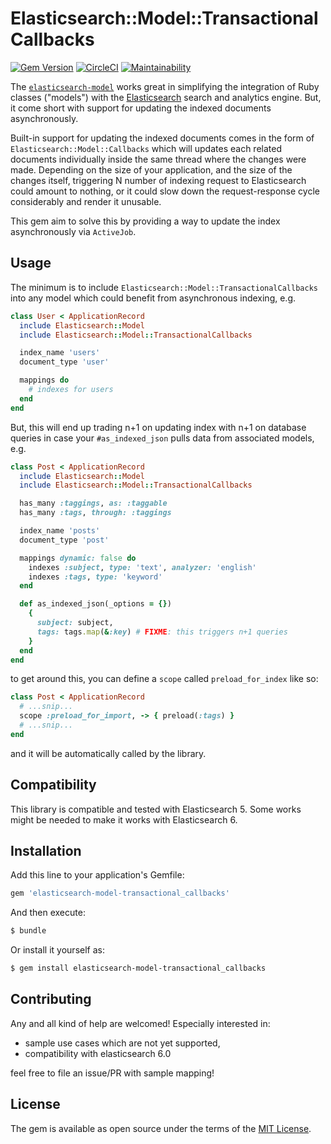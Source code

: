 # Elasticsearch::Model::TransactionalCallbacks

[![Gem Version](https://badge.fury.io/rb/elasticsearch-model-transactional_callbacks.svg)](https://badge.fury.io/rb/elasticsearch-model-transactional_callbacks)
[![CircleCI](https://circleci.com/gh/ignatiusreza/elasticsearch-model-transactional_callbacks.svg?style=svg)](https://circleci.com/gh/ignatiusreza/elasticsearch-model-transactional_callbacks)
[![Maintainability](https://api.codeclimate.com/v1/badges/465f50566c9c27590879/maintainability)](https://codeclimate.com/github/ignatiusreza/elasticsearch-model-transactional_callbacks/maintainability)

The [`elasticsearch-model`](https://github.com/elastic/elasticsearch-rails/tree/master/elasticsearch-model)
works great in simplifying the integration of Ruby classes ("models") with the
[Elasticsearch](http://www.elasticsearch.org/) search and analytics engine.
But, it come short with support for updating the indexed documents asynchronously.

Built-in support for updating the indexed documents comes in the form of `Elasticsearch::Model::Callbacks`
which will updates each related documents individually inside the same thread where the changes were made.
Depending on the size of your application, and the size of the changes itself, triggering N number of
indexing request to Elasticsearch could amount to nothing, or it could slow down the request-response
cycle considerably and render it unusable.

This gem aim to solve this by providing a way to update the index asynchronously via `ActiveJob`.

## Usage

The minimum is to include `Elasticsearch::Model::TransactionalCallbacks` into any model
which could benefit from asynchronous indexing, e.g.

```ruby
class User < ApplicationRecord
  include Elasticsearch::Model
  include Elasticsearch::Model::TransactionalCallbacks

  index_name 'users'
  document_type 'user'

  mappings do
    # indexes for users
  end
end
```

But, this will end up trading n+1 on updating index with n+1 on database queries in case your `#as_indexed_json`
pulls data from associated models, e.g.

```ruby
class Post < ApplicationRecord
  include Elasticsearch::Model
  include Elasticsearch::Model::TransactionalCallbacks

  has_many :taggings, as: :taggable
  has_many :tags, through: :taggings

  index_name 'posts'
  document_type 'post'

  mappings dynamic: false do
    indexes :subject, type: 'text', analyzer: 'english'
    indexes :tags, type: 'keyword'
  end

  def as_indexed_json(_options = {})
    {
      subject: subject,
      tags: tags.map(&:key) # FIXME: this triggers n+1 queries
    }
  end
end
```

to get around this, you can define a `scope` called `preload_for_index` like so:

```ruby
class Post < ApplicationRecord
  # ...snip...
  scope :preload_for_import, -> { preload(:tags) }
  # ...snip...
end
```

and it will be automatically called by the library.

## Compatibility
This library is compatible and tested with Elasticsearch 5. Some works might be needed to make it works with Elasticsearch 6.

## Installation
Add this line to your application's Gemfile:

```ruby
gem 'elasticsearch-model-transactional_callbacks'
```

And then execute:
```bash
$ bundle
```

Or install it yourself as:
```bash
$ gem install elasticsearch-model-transactional_callbacks
```

## Contributing
Any and all kind of help are welcomed! Especially interested in:

- sample use cases which are not yet supported,
- compatibility with elasticsearch 6.0

feel free to file an issue/PR with sample mapping!

## License
The gem is available as open source under the terms of the [MIT License](https://opensource.org/licenses/MIT).
